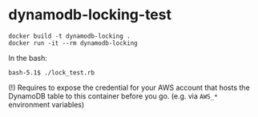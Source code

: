 # dynamodb-locking-test

```
docker build -t dynamodb-locking .
docker run -it --rm dynamodb-locking 
```

In the bash:

```
bash-5.1$ ./lock_test.rb
```

(!) Requires to expose the credential for your AWS account that hosts the DynamoDB table to this container before you go. (e.g. via `AWS_*` environment variables)

